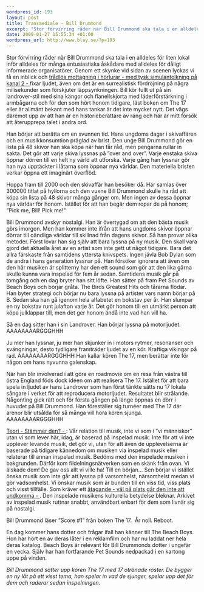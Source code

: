 ```yaml
--- 
wordpress_id: 193
layout: post
title: Transmediale - Bill Drummond
excerpt: "Stor förvirring råder när Bill Drummond ska tala i en alldeles för liten lokal inför alldeles för många entusiastiska åskådare med alldeles för dåligt informerade organisatörer. Bill kör fullt ut på sin landrover-stil med sina kängor och flanellskjorta med läderförstärkning i armbågarna och för den som hört honom tidigare, läst boken om The 17 eller är allmänt bekant med hans tankar är det inte mycket nytt. Det vägs däremot upp av att han är en historieberättare av rang och här är mitt försök att återupprepa talet i andra ord."
date: 2009-01-27 15:55:34 +01:00
wordpress_url: http://www.blay.se/?p=193
---
```

Stor förvirring råder när Bill Drummond ska tala i en alldeles för liten lokal inför alldeles för många entusiastiska åskådare med alldeles för dåligt informerade organisatörer. Genom ett skynke vid sidan av scenen lyckas vi få en inblick och <a class="tt" href="#">trådlös mottagning i hörlurar <span class="bubble"> - med tysk simulantolkning på kanal 2 - </span></a> fixar ljudet, även om det är en surrealistisk fördröjning på några milisekunder som förskjuter läppsynkningen. Bill kör fullt ut på sin landrover-stil med sina kängor och flanellskjorta med läderförstärkning i armbågarna och för den som hört honom tidigare, läst boken om The 17 eller är allmänt bekant med hans tankar är det inte mycket nytt. Det vägs däremot upp av att han är en historieberättare av rang och här är mitt försök att återupprepa talet i andra ord.

Han börjar att berätta om en svunnen tid. Hans ungdoms dagar i skivaffären och en musikkonsumtion präglad av brist. Den unge Bill Drummond gör en lista på 48 skivor han ska köpa när han får råd, men pengarna rullar in sakta. Det gör att varje skiva lyssnas på ”over and over”. Varje enstaka skiva öppnar dörren till en helt ny värld att utforska. Varje gång han lyssnar gör han nya upptäckter i låtarna som öppnar nya världar. Den materiella bristen verkar öppna ett imaginärt överflöd.

Hoppa fram till 2000 och den skivaffär han besöker då. Här samlas över 300000 titlat på hyllorna och den vuxne Bill Drummond skulle ha råd att köpa sin lista på 48 skivor många gånger om. Men ingen av dessa öppnar nya världar för honom. Istället för att han begär dem ropar de på honom; ”Pick me, Bill! Pick me!”

Bill Drummond avskyr nostalgi. Han är övertygad om att den bästa musik görs imorgon. Men han kommer inte ifrån att hans ungdoms skivor öppnar dörrar till oändliga världar till skillnad från dagens skivor. Så han provar olika metoder. Först lovar han sig själv att bara lyssna på ny musik. Den skall vara gjord det aktuella året av en artist som inte gett ut något tidigare. Bara det allra färskaste från samtidens yttersta knivspets. Ingen jävla Bob Dylan som de andra i hans generation lyssnar på. Han försöker ignorera att även om den här musiken är splitterny har den ett sound som gör att den lika gärna skulle kunna vara inspelad för fem år sedan. Samtidens musik går på tomgång och en dag bryter han sitt löfte. Han sätter på fram Pet Sounds av Beach Boys och börjar gråta. The Birds Greatest Hits och tårarna flödar. Han byter strategi och börjar nu bara lyssna på artister vars namn börjar på B. Sedan ska han gå igenom hela alfabetet en bokstav per år. Han slumpar en ny bokstav runt julafton varje år. Det gör honom till en utmärkt person att köpa julklappar till, men det ger honom ändå inte vad han vill ha.

Så en dag sitter han i sin Landrover. Han börjar lyssna på motorljudet.
AAAAAAAARGGGHHH

Ju mer han lyssnar, ju mer han skjunker in i motors rytmer, resonanser och svängningar, desto tydligare framträder ljudet av en kör. Kraftiga vikingar på rad.
AAAAAAAARGGGHHH
Han kallar kören The 17, men berättar inte för någon om hans nyvunna galenskap.

När han blir involverad i att göra en roadmovie om en resa från västra till östra England föds dock idéen om att realisera The 17. Istället för att bara spela in ljudet av hans Landrover som han först tänkte sätts nu 17 lokala sångare i verket för att reproducera motorljudet. Resultatet blir strålande. Någonting gick rätt och för första gången på länge öppnas en dörr i huvudet på Bill Drummond. Han föreställer sig turnéer med The 17 där arenor blir utsålda för så många vill höra kören sjunga.
AAAAAAAARGGGHHH

<a class="tt" href="#">Teori<span class="bubble"> - Stämmer den? - </span></a>: Vår relation till musik, inte vi som i ”vi människor” utan vi som lever här, idag, är baserad på inspelad musik. Inte för att vi inte upplever levande musik, det gör vi, utan för att även de upplevelserna är baserade på tidigare kännedom om musiken via inspelad musik eller relaterar till annan inspelad musik. Bedöms med den inspelade musiken i bakgrunden. Därför kom fildelningsnätverken som en skänk från ovan. Vi älskade dem! De gav oss allt vi ville ha! Till en början... Sen börjar vi istället önska musik som inte går att lyssna på varsomhelst, närsomhelst medan vi gör vadsomhelst. Vi önskar musik som är bunden till en viss tid, viss plats och visst tillfälle. Som kräver ett <a class="tt" href="#">åtagande <span class="bubble"> - väl på plats går den inte att undkomma - </span></a>. Den inspelade musikens kulturella betydelse bleknar. Arkivet av inspelad musik ruttnar snabbt, användbart enbart för dem som livnär sig på nostalgi.

Bill Drummond läser ”Score #1” från boken The 17.  År noll. Reboot.

En dag kommer hans dotter och frågar ifall han känner till The Beach Boys. Hon har hört en av deras låter i en reklamfilm och har nu laddat ner hela deras katalog. Beach Boys är relevant för Bill Drummonds dotter i ungefär en vecka. Själv har han fortfarande Pet Sounds nedpackad i en kartong uppe på vinden.

<em>Bill Drummond sätter upp kören The 17 med 17 otränade röster. De bygger en ny låt på ett visst tema, han spelar in vad de sjunger, spelar upp det för dem och raderar sedan inspelningen.</em>
